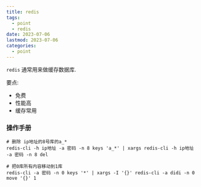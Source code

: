 ```yaml
---
title: redis
tags:
  - point
  - redis
date: 2023-07-06
lastmod: 2023-07-06
categories:
  - point
---
```


`redis` 通常用来做缓存数据库.

要点:

- 免费
- 性能高
- 缓存常用

### 操作手册

```shell
# 删除 ip地址的8号库的a_*
redis-cli -h ip地址 -a 密码 -n 8 keys 'a_*' | xargs redis-cli -h ip地址 -a 密码 -n 8 del

# 把0库所有内容移动到1库
redis-cli -a 密码 -n 0 keys '*' | xargs -I '{}' redis-cli -a didi -n 0 move '{}' 1
```

